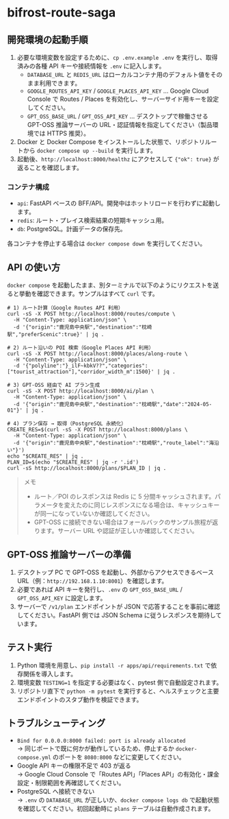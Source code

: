 # bifrost-route-saga

## 開発環境の起動手順

1. 必要な環境変数を設定するために、`cp .env.example .env` を実行し、取得済みの各種 API キーや接続情報を `.env` に記入します。  
   - `DATABASE_URL` と `REDIS_URL` はローカルコンテナ用のデフォルト値をそのまま利用できます。
   - `GOOGLE_ROUTES_API_KEY` / `GOOGLE_PLACES_API_KEY` … Google Cloud Console で Routes / Places を有効化し、サーバーサイド用キーを設定してください。
   - `GPT_OSS_BASE_URL` / `GPT_OSS_API_KEY` … デスクトップで稼働させる GPT-OSS 推論サーバーの URL・認証情報を指定してください（製品環境では HTTPS 推奨）。
2. Docker と Docker Compose をインストールした状態で、リポジトリルートから `docker compose up --build` を実行します。
3. 起動後、`http://localhost:8000/healthz` にアクセスして `{"ok": true}` が返ることを確認します。

### コンテナ構成

- `api`: FastAPI ベースの BFF/API。開発中はホットリロードを行わずに起動します。
- `redis`: ルート・プレイス検索結果の短期キャッシュ用。
- `db`: PostgreSQL。計画データの保存先。

各コンテナを停止する場合は `docker compose down` を実行してください。

## API の使い方

`docker compose` を起動したまま、別ターミナルで以下のようにリクエストを送ると挙動を確認できます。サンプルはすべて `curl` です。

```
# 1) ルート計算（Google Routes API 利用）
curl -sS -X POST http://localhost:8000/routes/compute \
  -H "Content-Type: application/json" \
  -d '{"origin":"鹿児島中央駅","destination":"枕崎駅","preferScenic":true}' | jq .

# 2) ルート沿いの POI 検索（Google Places API 利用）
curl -sS -X POST http://localhost:8000/places/along-route \
  -H "Content-Type: application/json" \
  -d '{"polyline":"}_ilF~kbkV??","categories":["tourist_attraction"],"corridor_width_m":1500}' | jq .

# 3) GPT-OSS 経由で AI プラン生成
curl -sS -X POST http://localhost:8000/ai/plan \
  -H "Content-Type: application/json" \
  -d '{"origin":"鹿児島中央駅","destination":"枕崎駅","date":"2024-05-01"}' | jq .

# 4) プラン保存 → 取得（PostgreSQL 永続化）
CREATE_RES=$(curl -sS -X POST http://localhost:8000/plans \
  -H "Content-Type: application/json" \
  -d '{"origin":"鹿児島中央駅","destination":"枕崎駅","route_label":"海沿い"}')
echo "$CREATE_RES" | jq .
PLAN_ID=$(echo "$CREATE_RES" | jq -r '.id')
curl -sS http://localhost:8000/plans/$PLAN_ID | jq .
```

> メモ  
> - ルート／POI のレスポンスは Redis に 5 分間キャッシュされます。パラメータを変えたのに同じレスポンスになる場合は、キャッシュキーが同一になっていないか確認してください。  
> - GPT-OSS に接続できない場合はフォールバックのサンプル旅程が返ります。サーバー URL や認証が正しいか確認してください。

## GPT-OSS 推論サーバーの準備

1. デスクトップ PC で GPT-OSS を起動し、外部からアクセスできるベース URL（例：`http://192.168.1.10:8001`）を確認します。
2. 必要であれば API キーを発行し、`.env` の `GPT_OSS_BASE_URL` / `GPT_OSS_API_KEY` に設定します。
3. サーバーで `/v1/plan` エンドポイントが JSON で応答することを事前に確認してください。FastAPI 側では JSON Schema に従うレスポンスを期待しています。

## テスト実行

1. Python 環境を用意し、`pip install -r apps/api/requirements.txt` で依存関係を導入します。
2. 環境変数 `TESTING=1` を指定する必要はなく、pytest 側で自動設定されます。
3. リポジトリ直下で `python -m pytest` を実行すると、ヘルスチェックと主要エンドポイントのスタブ動作を検証できます。

## トラブルシューティング

- `Bind for 0.0.0.0:8000 failed: port is already allocated`  
  → 同じポートで既に何かが動作しているため、停止するか `docker-compose.yml` のポートを `8080:8000` などに変更してください。
- Google API キーの権限不足で 403 が返る  
  → Google Cloud Console で「Routes API」「Places API」の有効化・課金設定・制限範囲を再確認してください。
- PostgreSQL へ接続できない  
  → `.env` の `DATABASE_URL` が正しいか、`docker compose logs db` で起動状態を確認してください。初回起動時に `plans` テーブルは自動作成されます。
